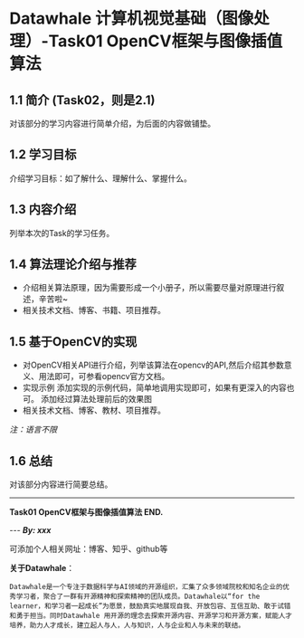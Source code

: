 # Datawhale 计算机视觉基础（图像处理）-Task01 OpenCV框架与图像插值算法

## 1.1 简介 (Task02，则是2.1)
对该部分的学习内容进行简单介绍，为后面的内容做铺垫。


## 1.2 学习目标

介绍学习目标：如了解什么、理解什么、掌握什么。

## 1.3 内容介绍

列举本次的Task的学习任务。

## 1.4 算法理论介绍与推荐

* 介绍相关算法原理，因为需要形成一个小册子，所以需要尽量对原理进行叙述，辛苦啦~
* 相关技术文档、博客、书籍、项目推荐。

## 1.5 基于OpenCV的实现

* 对OpenCV相关API进行介绍，列举该算法在opencv的API,然后介绍其参数意义、用法即可，可参看opencv官方文档。
* 实现示例
  添加实现的示例代码，简单地调用实现即可，如果有更深入的内容也可。
  添加经过算法处理前后的效果图
* 相关技术文档、博客、教材、项目推荐。

*注：语言不限*
  
## 1.6 总结 

 对该部分内容进行简要总结。
  
---
**Task01 OpenCV框架与图像插值算法 END.**

--- ***By: xxx***

可添加个人相关网址：博客、知乎、github等


**关于Datawhale**：

`Datawhale是一个专注于数据科学与AI领域的开源组织，汇集了众多领域院校和知名企业的优秀学习者，聚合了一群有开源精神和探索精神的团队成员。Datawhale以“for the learner，和学习者一起成长”为愿景，鼓励真实地展现自我、开放包容、互信互助、敢于试错和勇于担当。同时Datawhale 用开源的理念去探索开源内容、开源学习和开源方案，赋能人才培养，助力人才成长，建立起人与人，人与知识，人与企业和人与未来的联结。`




  
